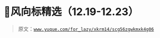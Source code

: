 # 🐇风向标精选（12.19-12.23）

> 原文：[`www.yuque.com/for_lazy/xkrm14/scg56zgwkmxk4g06`](https://www.yuque.com/for_lazy/xkrm14/scg56zgwkmxk4g06)




